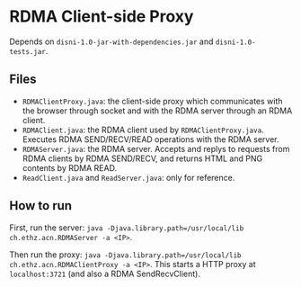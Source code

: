 # RDMA Client-side Proxy

Depends on `disni-1.0-jar-with-dependencies.jar` and `disni-1.0-tests.jar`.

## Files
- `RDMAClientProxy.java`: the client-side proxy which communicates with the browser through socket and with the RDMA server through an RDMA client.
- `RDMAClient.java`: the RDMA client used by `RDMAClientProxy.java`. Executes RDMA SEND/RECV/READ operations with the RDMA server.
- `RDMAServer.java`: the RDMA server. Accepts and replys to requests from RDMA clients by RDMA SEND/RECV, and returns HTML and PNG contents by RDMA READ.
- `ReadClient.java` and `ReadServer.java`: only for reference.

## How to run

First, run the server: `java -Djava.library.path=/usr/local/lib ch.ethz.acn.RDMAServer -a <IP>`.

Then run the proxy: `java -Djava.library.path=/usr/local/lib ch.ethz.acn.RDMAClientProxy -a <IP>`. This starts a HTTP proxy at `localhost:3721` (and also a RDMA SendRecvClient).


